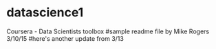 # datascience1
Coursera - Data Scientists toolbox
#sample readme file by Mike Rogers 3/10/15
#here's another update from 3/13

